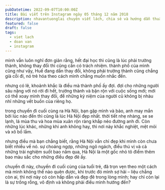 ```yaml
---
pubDatetime: 2022-09-07T10:00:00Z
title: Bài viết trên Instagram ngày 05 tháng 12 năm 2018
description: nhavantuonglai chuyên viết lách, chia sẻ và hướng dẫn thuần thục khi thực hành viết lách qua những bài chia sẻ trên Instagram chính thức.
featured: false
draft: false
tags:
  - viet lach
  - doan van
  - instagram
---
```


mình vẫn luôn nghĩ đơn giản rằng, hết đại học thì cũng là lúc phải trưởng thành, không thay đổi thì cũng cần có trách nhiệm. thành phố của mình cũng như vậy, Huế đang dần thay đổi, không phải trưởng thành cũng chẳng già cỗi đi, nó trẻ hóa theo cách mình chẳng muốn nhắc đến.

nhưng có lẽ, khoảnh khắc là điều mà thành phố ấy đợi. đợi cho những người sâu nặng với nó rời đi hết, trưởng thành và bận rộn với cuộc sống mới; mới có thể xoay mình thay đổi, để những kỷ niệm của người cũ không bị nhàu nhĩ những vết buồn của riêng họ.

trong chuyến đi cuối cùng ra Hà Nội, bạn gặp mình và bảo, anh may mắn bởi lúc nào đến thì cũng là lúc Hà Nội đẹp nhất. thời tiết nhẹ nhàng, se se lạnh, lá mùa thu và hoa mùa xuân rộn ràng khắp nẻo đường anh đi. Còn những lúc khác, những khi anh không hay, thì nơi này khắc nghiệt, mệt mỏi và xô bồ lắm.

nhưng điều mà bạn chẳng biết, rằng Hà Nội vẫn chỉ đẹp khi mình còn chưa biết nhiều về nó. sự choáng ngợp, những ngõ ngách, điều thú vị và cả những trải nghiệm suốt bao năm qua, Hà Nội là một gốc nhỏ tô điểm thêm bao màu sắc cho những điều đẹp đẽ ấy.

chuyến đi này, chuyến đi cuối cùng của tuổi trẻ, đã trọn vẹn theo một cách mà mình không thể nào quên được, khi trước đó mình sợ hãi – liệu chẳng còn ai, thì nơi này có còn hấp dẫn và đẹp đẽ trong lòng mình; hay chỉ còn lại là sự trống rỗng, vô định và không phải điều mình hướng đến?
